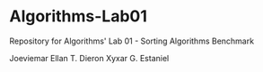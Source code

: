 # Algorithms-Lab01
Repository for  Algorithms' Lab 01 - Sorting Algorithms Benchmark

Joeviemar Ellan T. Dieron
Xyxar G. Estaniel
